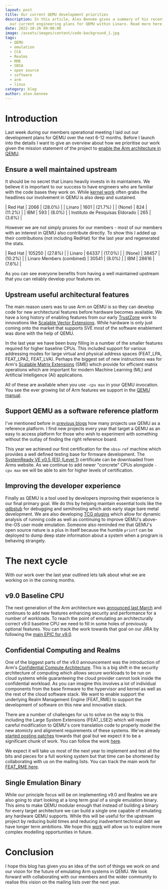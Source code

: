 ```yaml
---
layout: post
title: Our current QEMU development priorities
description: In this article, Alex Bennée gives a summary of his recent member update on 
  our current engineering plans for QEMU within Linaro. Read more here!
date: 2022-10-26 09:00:00
image: /assets/images/content/code-background_1.jpg
tags:
  - QEMU
  - emulation
  - CCA
  - Realms
  - RME
  - SBSA
  - open source
  - software
  - arm
  - linux
category: blog
author: alex.bennee
---
```

# Introduction

Last week during our members operational meeting I laid out our
development plans for QEMU over the next 6-12 months. Before I launch
into the details I want to give an overview about how we prioritise
our work given the mission statement of the project to [enable the Arm
architecture in
QEMU](https://linaro.atlassian.net/wiki/spaces/QEMU/overview).

## Ensure a well maintained upstream

It should be no secret that Linaro heavily invests in its maintainers.
We believe it is important to our success to have engineers who are
familiar with the code bases they work on. While [kernel
work](https://www.linaro.org/blog/linaro-in-top-five-for-most-active-contributors-to-the-6-0-linux-kernel-release/)
often grabs the headlines our involvement in QEMU is also deep and
sustained.

| Red Hat                         | 2066 | (28.0%) |
| Linaro                          | 1601 | (21.7%) |
| (None)                          |  824 | (11.2%) |
| IBM                             |  593 | (8.0%)  |
| Instituto de Pesquisas Eldorado |  265 | (3.6%)  |

However we are not simply proxies for our members - most of our
members with an interest in QEMU also contribute directly. To show
this I added up their contributions (not including RedHat) for the
last year and regenerated the stats.

| Red Hat                   | 105250 | (27.8%) |
| Linaro                    |  64337 | (17.0%) |
| (None)                    |  38457 | (10.2%) |
| Linaro Members (combined) |  30541 | (8.0%)  |
| IBM                       |  28616 | (7.6%)  |

As you can see everyone benefits from having a well maintained
upstream that you can reliably develop your features on.

## Upstream useful architectural features

The main reason users was to use Arm on QEMU is so they can develop
code for new architectural features before hardware becomes available.
We have a long history of enabling features from our early
[TrustZone](https://www.linaro.org/blog/arm-trustzone-qemu/) work to
innovations like [Scalable Vector
Extensions](https://www.linaro.org/blog/sve-in-qemu-linux-user/).
While hardware is only just coming onto the market that supports SVE
most of the software enablement was done with the help of QEMU.

In the last year we have been busy filling in a number of the smaller
features required for higher baseline CPUs. This included support for
various addressing modes for large virtual and physical address spaces
(FEAT_LPA, FEAT_LPA2, FEAT_LVA). Perhaps the biggest set of new
instructions was for Arm's [Scalable Matrix
Extensions](https://community.arm.com/arm-community-blogs/b/architectures-and-processors-blog/posts/scalable-matrix-extension-armv9-a-architecture)
(SME) which provide for efficient matrix operations which are
important for modern Machine Learning (ML) and Artificial Intelligence
(AI) applications.

All of these are available when you use `-cpu max` in your QEMU
invocation. You see the ever growing list of Arm features we support
in the [QEMU
manual](https://qemu.readthedocs.io/en/latest/system/arm/emulation.html).

## Support QEMU as a software reference platform

I've mentioned before in [previous
blogs](https://www.linaro.org/blog/many-uses-of-qemu/) how many
projects use QEMU as a reference platform. I find new projects every
year that target a QEMU as an easy to access platform for those who
wish to experiment with something without the outlay of finding the
right reference board.

This year we achieved our first certification for the `sbsa-ref`
machine which provides a well defined testing base for firmware
development. The [SystemReady VE v0.5 (ES) (Level
1)](https://www.arm.com/architecture/system-architectures/systemready-certification-program/ve)
certificate can be downloaded from Arms website. As we continue to add
newer "concrete" CPUs alongside `-cpu max` we will be able to aim for
higher levels of certification.

## Improving the developer experience

Finally as QEMU is a tool used by developers improving their
experience is our final primary goal. We do this by helping maintain
essential tools like the
[gdbstub](https://qemu.readthedocs.io/en/latest/system/gdb.html) for
debugging and semihosting which aids early stage bare metal
development. We are also developing [TCG
plugins](https://qemu.readthedocs.io/en/latest/devel/tcg-plugins.html)
which allow for dynamic analysis of running code as well as continuing
to improve QEMU's above-the-OS user mode emulation. Someone also
reminded me that QEMU's open source nature is a plus in itself
because the humble `printf` can be deployed to dump deep state
information about a system when a program is behaving strangely.

# The next cycle

With our work over the last year outlined lets talk about what we are
working on in the coming months.

## v9.0 Baseline CPU

The next generation of the Arm architecture was [announced last
March](https://www.arm.com/company/news/2021/03/arms-answer-to-the-future-of-ai-armv9-architecture)
and continues to add new features enhancing security and performance
for a number of workloads. To reach the point of emulating an
architecturally correct v9.0 baseline CPU we need to fill in some
holes of previously optional features. You can track the work towards
that goal on our JIRA by following the [main EPIC for
v9.0](https://linaro.atlassian.net/browse/QEMU-471).

## Confidential Computing and Realms

One of the biggest parts of the v9.0 announcement was the introduction
of Arm's [Confidential Compute
Architecture](https://www.arm.com/architecture/security-features/arm-confidential-compute-architecture).
This is a big shift in the security architecture of computing which
allows secure workloads to be run on cloud systems while guaranteeing
the cloud provider cannot look inside the confidential workload. As
you can imagine this involves a lot of individual components from the
base firmware to the hypervisor and kernel as well as the rest of the
cloud software stack. We want to enable support the underlying Realm
Management Engine (FEAT_RME) to support the development of software on
this new and innovative stack.

There are a number of challenges for us to solve on the way to this
including the Large System Extensions (FEAT_LSE2) which will require
careful modification to QEMU's core translation code to properly model
the new atomicty and alignment requirements of these systems. We've
already [started posting
patches](https://patchew.org/QEMU/20221021071549.2398137-1-richard.henderson@linaro.org/)
towards that goal but we expect it to be a significant chunk of work.
You can follow the work
[here](https://linaro.atlassian.net/browse/QEMU-300).

We expect it will take us most of the next year to implement and test
all the bits and pieces for a full working system but that time can be
shortened by collaborating with us on the mailing lists. You can track
the main work for [FEAT_RME
here](https://linaro.atlassian.net/browse/QEMU-466).

## Single Emulation Binary

While our principle focus will be on implementing v9.0 and Realms we
are also going to start looking at a long term goal of a single
emulation binary. This aims to make QEMU modular enough that instead
of building a binary for every target architecture we can build a
single one capable of emulating any hardware QEMU supports. While this
will be useful for the upstream project by reducing build times and
reducing inadvertent technical debt we have longer term ambitions. We
hope this [work](https://linaro.atlassian.net/browse/QEMU-487) will
allow us to explore more complex modelling opportunities in future.

# Conclusion

I hope this blog has given you an idea of the sort of things we work
on and our vision for the future of emulating Arm systems in QEMU. We
look forward with collaborating with our members and the wider
community to realise this vision on the mailing lists over the next
year.

